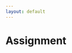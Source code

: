 ```yaml
---
layout: default
---
```


<div id = "body" class = "uk-container uk-container-small">
  
# Assignment

<ul id = "listul">

</ul>
<br><br>

</div>

<script type="text/javascript">
var ul = document.getElementById("listul");
var links = localStorage.getItem("links").split("|");
for(var j=0;j<links.length-1;j++){
	var li = document.createElement("li");
	var ae = document.createElement("a");
	var text = document.createTextNode(links[j]);
	ae.setAttribute("href",links[j]);
	ae.appendChild(text);
	li.appendChild(ae);
	ul.appendChild(li);
}
alert("yaaas");
</script>

